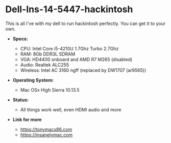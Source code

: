 # Dell-Ins-14-5447-hackintosh

This is all I've with my dell to run hackintosh perfectly. You can get it to your own.

* **Specs:**
	* CPU: Intel Core i5-4210U 1.7Ghz Turbo 2.7Ghz
	* RAM: 8Gb DDR3L SDRAM
	* VGA: HD4400 onboard and AMD R7 M265 (disabled)
	* Audio: Realtek ALC255
	* Wireless: Intel AC 3160 ngff (replaced by DW1707 (ar9565))

* **Operating System:**
	* Mac OSx High Sierra 10.13.5

* **Status:**
	* All things work well, even HDMI audio and more

* **Link for more**
	* https://tonymacx86.com
	* https://insanelymac.com